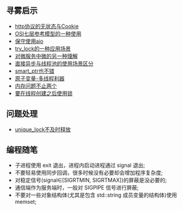 
## 寻雾启示
- [http协议的无状态与Cookie](寻雾启示/http协议的无状态与Cookie.md)
- [OSI七层参考模型的一种使用](寻雾启示/OSI七层参考模型与应用开发.md)
- [保守使用aio](寻雾启示/使用restbed异步发送请求问题.md)
- [try_lock的一种应用场景](寻雾启示/try_lock的应用场景.md)
- [对微服务中微的另一种理解](寻雾启示/对微服务中微的另一种理解.md)
- [直接异步与线程池的使用场景区分](寻雾启示/直接异步与线程池的使用场景区分.md)
- [smart_ptr也不错](寻雾启示/smart_ptr也不错.md)
- [原子变量-多线程利器](寻雾启示/简单的原子变量.md)
- [内存问题不止两个](寻雾启示/基于restbed的长连接服务端长时间运行时崩溃问题.md)
- [要在线程创建之后使用锁](寻雾启示/要在线程创建之后使用锁.md)

## 问题处理
- [unique_lock不及时释放](问题处理/unique_lock不及时释放.md)

## 编程随笔
- 子进程使用 exit 退出，进程内启动进程通过 signal 退出;
- 不要轻易使用同步回调，很多时候没有必要却会增加程序复杂度;
- 对稳定信号(signal∈[SIGRTMIN, SIGRTMAX])的屏蔽是没必要的;
- 通信端作为服务端时，一般对 SIGPIPE 信号进行屏蔽;
- 不要对一些对象结构体(尤其是包含 std::string 成员变量的结构体)使用 memset;
